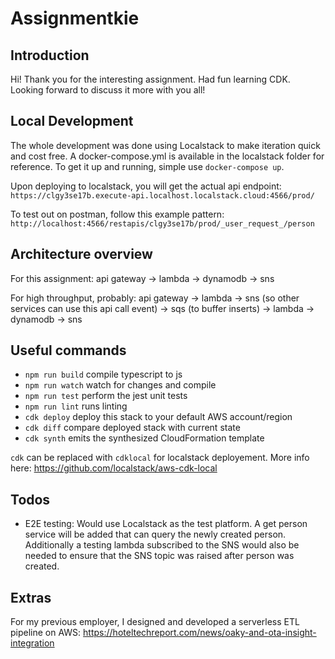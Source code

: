 # Assignmentkie

## Introduction
Hi! Thank you for the interesting assignment. Had fun learning CDK. Looking forward to discuss it more with you all!

## Local Development
The whole development was done using Localstack to make iteration quick and cost free. A docker-compose.yml is available in the localstack folder for reference. To get it up and running, simple use `docker-compose up`.

Upon deploying to localstack, you will get the actual api endpoint: 
`https://clgy3se17b.execute-api.localhost.localstack.cloud:4566/prod/`

To test out on postman, follow this example pattern:
`http://localhost:4566/restapis/clgy3se17b/prod/_user_request_/person`

## Architecture overview
For this assignment:
api gateway -> lambda -> dynamodb -> sns

For high throughput, probably:
api gateway -> lambda -> sns (so other services can use this api call event) -> sqs (to buffer inserts) -> lambda -> dynamodb -> sns

## Useful commands
* `npm run build`   compile typescript to js
* `npm run watch`   watch for changes and compile
* `npm run test`    perform the jest unit tests
* `npm run lint`    runs linting
* `cdk deploy`      deploy this stack to your default AWS account/region
* `cdk diff`        compare deployed stack with current state
* `cdk synth`       emits the synthesized CloudFormation template

`cdk` can be replaced with `cdklocal` for localstack deployement. More info here: https://github.com/localstack/aws-cdk-local

## Todos
* E2E testing: Would use Localstack as the test platform. A get person service will be added that can query the newly created person. Additionally a testing lambda subscribed to the SNS would also be needed to ensure that the SNS topic was raised after person was created.

## Extras
For my previous employer, I designed and developed a serverless ETL pipeline on AWS:
https://hoteltechreport.com/news/oaky-and-ota-insight-integration
